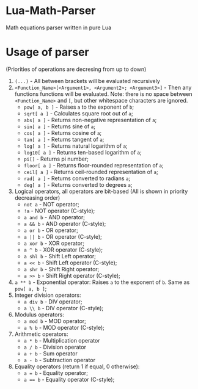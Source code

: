 # Lua-Math-Parser
Math equations parser written in pure Lua

# Usage of parser 
(Priorities of operations are decresing from up to down)
1) `(...)` - All between brackets will be evaluated recursively
2) `<Function_Name>[<Argument1>, <Argument2>; <Argument3>]` - Then any functions functions will be evaluated. Note: there is no space between `<Function_Name>` and `[`, but other whitespace characters are ignored.
    - `pow[ a, b ]` - Raises `a` to the exponent of `b`;
    - `sqrt[ a ]` - Calculates square root out of `a`;
    - `abs[ a ]` - Returns non-negative representation of `a`;
    - `sin[ a ]` - Returns sine of `a`;
    - `cos[ a ]` - Returns cosine of `a`;
    - `tan[ a ]` - Returns tangent of `a`;
    - `log[ a ]` - Returns natural logarithm of `a`;
    - `log10[ a ]` - Returns ten-based logarithm of `a`;
    - `pi[]` - Returns pi number;
    - `floor[ a ]` - Returns floor-rounded representation of `a`;
    - `ceil[ a ]` - Returns ceil-rounded representation of `a`;
    - `rad[ a ]` - Returns converted to radians `a`;
    - `deg[ a ]` - Returns converted to degrees `a`;
3) Logical operators, all operators are bit-based (All is shown in priority decreasing order)
    - `not a` - NOT operator;
    - `!a` - NOT operator (C-style);
    - `a and b` - AND operator;
    - `a && b` - AND operator (C-style);
    - `a or b` - OR operator;
    - `a || b` - OR operator (C-style);
    - `a xor b` - XOR operator;
    - `a ^ b` - XOR operator (C-style);
    - `a shl b` - Shift Left operator;
    - `a << b` - Shift Left operator (C-style);
    - `a shr b` - Shift Right operator;
    - `a >> b` - Shift Right operator (C-style);
4) `a ** b` -  Exponential operator: Raises `a` to the exponent of `b`. Same as `pow[ a, b ]`;
5) Integer division operators:
    - `a div b` - DIV operator;
    - `a \\ b` - DIV operator (C-style);
6) Modulus operators:
    - `a mod b` - MOD operator;
    - `a % b` - MOD operator (C-style);
7) Arithmetic operators:
    - `a * b` - Multiplication operator
    - `a / b` - Division operator
    - `a + b` - Sum operator
    - `a - b` - Subtraction operator
8) Equality operators (return 1 if equal, 0 otherwise):
    - `a = b` - Equality operator;
    - `a == b` - Equality operator (C-style);
